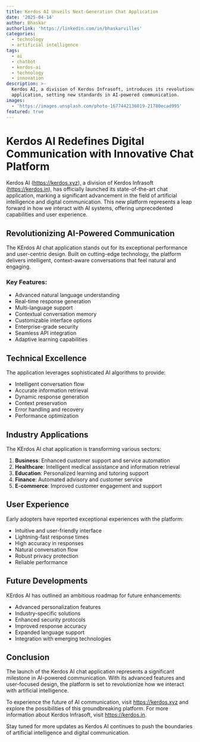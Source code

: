 ```yaml
---
title: Kerdos AI Unveils Next-Generation Chat Application
date: '2025-04-14'
author: Bhaskar
authorlink: 'https://linkedin.com/in/bhaskarvilles'
categories:
  - technology
  - artificial intelligence
tags:
  - ai
  - chatbot
  - kerdos-ai
  - technology
  - innovation
description: >-
  Kerdos AI, a division of Kerdos Infrasoft, introduces its revolutionary chat
  application, setting new standards in AI-powered communication.
images:
  - 'https://images.unsplash.com/photo-1677442136019-21780ecad995'
featured: true
---
```


# Kerdos AI Redefines Digital Communication with Innovative Chat Platform

Kerdos AI (https://kerdos.xyz), a division of Kerdos Infrasoft (https://kerdos.in), has officially launched its state-of-the-art chat application, marking a significant advancement in the field of artificial intelligence and digital communication. This new platform represents a leap forward in how we interact with AI systems, offering unprecedented capabilities and user experience.

## Revolutionizing AI-Powered Communication

The KErdos AI chat application stands out for its exceptional performance and user-centric design. Built on cutting-edge technology, the platform delivers intelligent, context-aware conversations that feel natural and engaging.

### Key Features:

- Advanced natural language understanding
- Real-time response generation
- Multi-language support
- Contextual conversation memory
- Customizable interface options
- Enterprise-grade security
- Seamless API integration
- Adaptive learning capabilities

## Technical Excellence

The application leverages sophisticated AI algorithms to provide:

- Intelligent conversation flow
- Accurate information retrieval
- Dynamic response generation
- Context preservation
- Error handling and recovery
- Performance optimization

## Industry Applications

The KErdos AI chat application is transforming various sectors:

1. **Business**: Enhanced customer support and service automation
2. **Healthcare**: Intelligent medical assistance and information retrieval
3. **Education**: Personalized learning and tutoring support
4. **Finance**: Automated advisory and customer service
5. **E-commerce**: Improved customer engagement and support

## User Experience

Early adopters have reported exceptional experiences with the platform:

- Intuitive and user-friendly interface
- Lightning-fast response times
- High accuracy in responses
- Natural conversation flow
- Robust privacy protection
- Reliable performance

## Future Developments

KErdos AI has outlined an ambitious roadmap for future enhancements:

- Advanced personalization features
- Industry-specific solutions
- Enhanced security protocols
- Improved response accuracy
- Expanded language support
- Integration with emerging technologies

## Conclusion

The launch of the Kerdos AI chat application represents a significant milestone in AI-powered communication. With its advanced features and user-focused design, the platform is set to revolutionize how we interact with artificial intelligence.

To experience the future of AI communication, visit https://kerdos.xyz and explore the possibilities of this groundbreaking platform. For more information about Kerdos Infrasoft, visit https://kerdos.in.

Stay tuned for more updates as Kerdos AI continues to push the boundaries of artificial intelligence and digital communication. 
